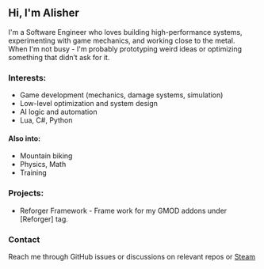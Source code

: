 ## Hi, I'm Alisher  
I'm a Software Engineer who loves building high-performance systems, experimenting with game mechanics, and working close to the metal.  
When I'm not busy - I'm probably prototyping weird ideas or optimizing something that didn’t ask for it.

### Interests:
- Game development (mechanics, damage systems, simulation)
- Low-level optimization and system design
- AI logic and automation
- Lua, C#, Python

#### Also into:
- Mountain biking
- Physics, Math
- Training

### Projects:
- Reforger Framework - Frame work for my GMOD addons under [Reforger] tag.

### Contact
Reach me through GitHub issues or discussions on relevant repos or [Steam](https://steamcommunity.com/profiles/76561199078206115/ "my steam profile")

<!--
**RareIridium77/RareIridium77** is a ✨ _special_ ✨ repository because its `README.md` (this file) appears on your GitHub profile.

Here are some ideas to get you started:

- 🔭 I’m currently working on ...
- 🌱 I’m currently learning ...
- 👯 I’m looking to collaborate on ...
- 🤔 I’m looking for help with ...
- 💬 Ask me about ...
- 📫 How to reach me: ...
- 😄 Pronouns: ...
- ⚡ Fun fact: ...
-->
